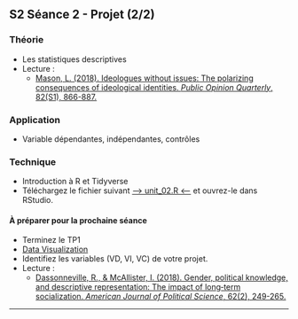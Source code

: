 ## S2 Séance 2 - Projet (2/2)

### Théorie
- Les statistiques descriptives
- Lecture :
    - [Mason, L. (2018). Ideologues without issues: The polarizing consequences of ideological identities. *Public Opinion Quarterly*, 82(S1), 866-887.](https://academic.oup.com/poq/article/82/S1/866/4951269?login=true)

### Application
- Variable dépendantes, indépendantes, contrôles

### Technique
- Introduction à R et Tidyverse
- Téléchargez le fichier suivant [--> unit_02.R <--](https://github.com/mickaeltemporao/CMT3A-MSS/raw/main/src/unit_02.R) et ouvrez-le dans RStudio.

#### À préparer pour la prochaine séance
- Terminez le TP1
- [Data Visualization](https://learn.datacamp.com/courses/introduction-to-data-visualization-with-ggplot2)
- Identifiez les variables (VD, VI, VC) de votre projet.
- Lecture :
    - [Dassonneville, R., & McAllister, I. (2018). Gender, political knowledge, and descriptive representation: The impact of long‐term socialization. *American Journal of Political Science*, 62(2), 249-265.](https://onlinelibrary.wiley.com/doi/full/10.1111/ajps.12353?casa_token=tlAw257HPaYAAAAA%3AS1xclhUDJ-Fp7qYb9qCVW_WRBb8lMltfTKpC8UTPSosAovXYGDF2HE75gmHNUFjF528w2K-l7pX0WVk)

---

